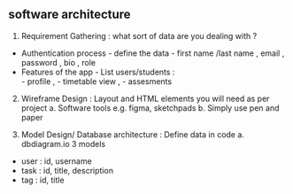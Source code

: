 ## software architecture
1. Requirement Gathering : what sort of data are you dealing with ?
 - Authentication process 
         - define the data 
         - first name /last name , email , password , bio , role 
 - Features of the app 
         - List users/students :  
         - profile , - timetable view , - assesments

2. Wireframe Design : Layout and HTML elements you will need as per project 
a. Software tools e.g. figma, sketchpads 
b. Simply use pen and paper 

3. Model Design/ Database architecture : Define data in code 
a. dbdiagram.io 
3 models
- user : id, username 
- task : id, title, description
- tag : id, title